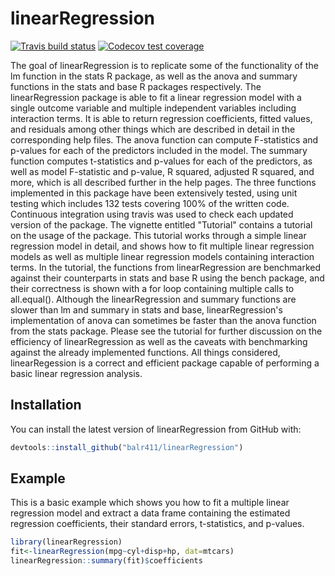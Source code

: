 
# linearRegression

<!-- badges: start -->
[![Travis build status](https://travis-ci.com/balr411/linearRegression.svg?branch=master)](https://travis-ci.com/balr411/linearRegression)
[![Codecov test coverage](https://codecov.io/gh/balr411/linearRegression/branch/master/graph/badge.svg)](https://codecov.io/gh/balr411/linearRegression?branch=master)
<!-- badges: end -->


The goal of linearRegression is to replicate some of the functionality of the lm function in the stats R package, as well as the anova and summary functions in the stats and base R packages respectively. The linearRegression package is able to fit a linear regression model with a single outcome variable and multiple independent variables including interaction terms. It is able to return regression coefficients, fitted values, and residuals among other things which are described in detail in the corresponding help files. The anova function can compute F-statistics and p-values for each of the predictors included in the model. The summary function computes t-statistics and p-values for each of the predictors, as well as model F-statistic and p-value, R squared, adjusted R squared, and more, which is all described further in the help pages. The three functions implemented in this package have been extensively tested, using unit testing which includes 132 tests covering 100% of the written code. Continuous integration using travis was used to check each updated version of the package. The vignette entitled "Tutorial" contains a tutorial on the usage of the package. This tutorial works through a simple linear regression model in detail, and shows how to fit multiple linear regression models as well as multiple linear regression models containing interaction terms. In the tutorial, the functions from linearRegression are benchmarked against their counterparts in stats and base R using the bench package, and their correctness is shown with a for loop containing multiple calls to all.equal(). Although the linearRegression and summary functions are slower than lm and summary in stats and base, linearRegression's implementation of anova can sometimes be faster than the anova function from the stats package. Please see the tutorial for further discussion on the efficiency of linearRegression as well as the caveats with benchmarking against the already implemented functions. All things considered, linearRegession is a correct and efficient package capable of performing a basic linear regression analysis. 

## Installation

You can install the latest version of linearRegression from GitHub with:

``` r
devtools::install_github("balr411/linearRegression")
```

## Example

This is a basic example which shows you how to fit a multiple linear regression model and extract a data frame containing the estimated regression coefficients, their standard errors, t-statistics, and p-values. 

``` r
library(linearRegression)
fit<-linearRegression(mpg~cyl+disp+hp, dat=mtcars)
linearRegression::summary(fit)$coefficients
```

